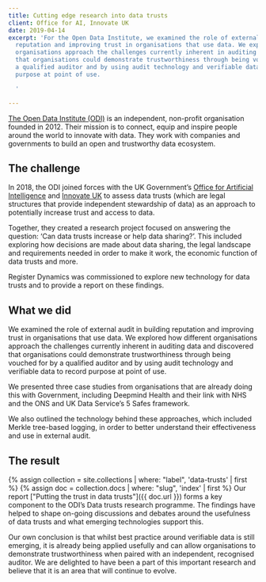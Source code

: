 ```yaml
---
title: Cutting edge research into data trusts
client: Office for AI, Innovate UK
date: 2019-04-14
excerpt: 'For the Open Data Institute, we examined the role of external audit in building
  reputation and improving trust in organisations that use data. We explored how different
  organisations approach the challenges currently inherent in auditing data and discovered
  that organisations could demonstrate trustworthiness through being vouched for by
  a qualified auditor and by using audit technology and verifiable data to record
  purpose at point of use.

  '

---
```

[The Open Data Institute (ODI)](https://theodi.org) is an independent, non-profit organisation founded in 2012. Their mission is to connect, equip and inspire people around the world to innovate with data. They work with companies and governments to build an open and trustworthy data ecosystem.

## The challenge

In 2018, the ODI joined forces with the UK Government’s [Office for Artificial Intelligence](https://twitter.com/OfficeForAI) and [Innovate UK](https://www.gov.uk/government/organisations/innovate-uk) to assess data trusts (which are legal structures that provide independent stewardship of data) as an approach to potentially increase trust and access to data.

Together, they created a research project focused on answering the question: ‘Can data trusts increase or help data sharing?’. This included exploring how decisions are made about data sharing, the legal landscape and requirements needed in order to make it work, the economic function of data trusts and more.

Register Dynamics was commissioned to explore new technology for data trusts and to provide a report on these findings.

## What we did

We examined the role of external audit in building reputation and improving trust in organisations that use data. We explored how different organisations approach the challenges currently inherent in auditing data and discovered that organisations could demonstrate trustworthiness through being vouched for by a qualified auditor and by using audit technology and verifiable data to record purpose at point of use.

We presented three case studies from organisations that are already doing this with Government, including Deepmind Health and their link with NHS and the ONS and UK Data Service’s 5 Safes framework.

We also outlined the technology behind these approaches, which included Merkle tree-based logging, in order to better understand their effectiveness and use in external audit.

## The result

{% assign collection = site.collections | where: "label", 'data-trusts' | first %}
{% assign doc = collection.docs | where: "slug", 'index' | first %}
Our report ["Putting the trust in data trusts"]({{ doc.url }}) forms a key component to the ODI’s Data trusts research programme. The findings have helped to shape on-going discussions and debates around the usefulness of data trusts and what emerging technologies support this.

Our own conclusion is that whilst best practice around verifiable data is still emerging, it is already being applied usefully and can allow organisations to demonstrate trustworthiness when paired with an independent, recognised auditor.  We are delighted to have been a part of this important research and believe that it is an area that will continue to evolve.